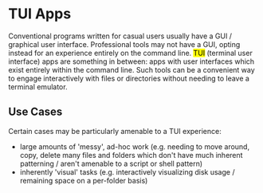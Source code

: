 # TUI Apps

Conventional programs written for casual users usually have a GUI / graphical user interface. Professional tools may not have a GUI, opting instead for an experience entirely on the command line. <mark>TUI</mark> (terminal user interface) apps are something in between: apps with user interfaces which exist entirely within the command line. Such tools can be a convenient way to engage interactively with files or directories without needing to leave a terminal emulator.

## Use Cases

Certain cases may be particularly amenable to a TUI experience:

- large amounts of 'messy', ad-hoc work (e.g. needing to move around, copy, delete many files and folders which don't have much inherent patterning / aren't amenable to a script or shell pattern)
- inherently 'visual' tasks (e.g. interactively visualizing disk usage / remaining space on a per-folder basis)